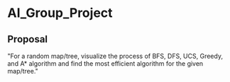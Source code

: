 # AI_Group_Project

## Proposal
"For a random map/tree, visualize the process of BFS, DFS, UCS, Greedy, and A* algorithm and find the most efficient algorithm for the given map/tree."
